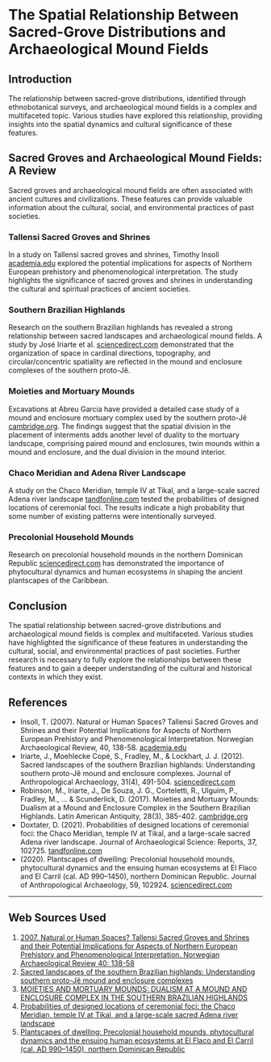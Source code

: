 # The Spatial Relationship Between Sacred-Grove Distributions and Archaeological Mound Fields
## Introduction

The relationship between sacred-grove distributions, identified through ethnobotanical surveys, and archaeological mound fields is a complex and multifaceted topic. Various studies have explored this relationship, providing insights into the spatial dynamics and cultural significance of these features.

## Sacred Groves and Archaeological Mound Fields: A Review

Sacred groves and archaeological mound fields are often associated with ancient cultures and civilizations. These features can provide valuable information about the cultural, social, and environmental practices of past societies.

### Tallensi Sacred Groves and Shrines

In a study on Tallensi sacred groves and shrines, Timothy Insoll [academia.edu](https://www.academia.edu/13413916) explored the potential implications for aspects of Northern European prehistory and phenomenological interpretation. The study highlights the significance of sacred groves and shrines in understanding the cultural and spiritual practices of ancient societies.

### Southern Brazilian Highlands

Research on the southern Brazilian highlands has revealed a strong relationship between sacred landscapes and archaeological mound fields. A study by José Iriarte et al. [sciencedirect.com](https://www.sciencedirect.com/science/article/pii/S0278416512000554) demonstrated that the organization of space in cardinal directions, topography, and circular/concentric spatiality are reflected in the mound and enclosure complexes of the southern proto-Jê.

### Moieties and Mortuary Mounds

Excavations at Abreu Garcia have provided a detailed case study of a mound and enclosure mortuary complex used by the southern proto-Jê [cambridge.org](https://www.cambridge.org/core/journals/latin-american-antiquity/article/moieties-and-mortuary-mounds-dualism-at-a-mound-and-enclosure-complex-in-the-southern-brazilian-highlands/3493444F451F310408A4E3C4CF2805FD). The findings suggest that the spatial division in the placement of interments adds another level of duality to the mortuary landscape, comprising paired mound and enclosures, twin mounds within a mound and enclosure, and the dual division in the mound interior.

### Chaco Meridian and Adena River Landscape

A study on the Chaco Meridian, temple IV at Tikal, and a large-scale sacred Adena river landscape [tandfonline.com](https://www.tandfonline.com/doi/full/10.1080/1751696X.2021.1903178) tested the probabilities of designed locations of ceremonial foci. The results indicate a high probability that some number of existing patterns were intentionally surveyed.

### Precolonial Household Mounds

Research on precolonial household mounds in the northern Dominican Republic [sciencedirect.com](https://www.sciencedirect.com/science/article/pii/S0034666719302805) has demonstrated the importance of phytocultural dynamics and human ecosystems in shaping the ancient plantscapes of the Caribbean.

## Conclusion

The spatial relationship between sacred-grove distributions and archaeological mound fields is complex and multifaceted. Various studies have highlighted the significance of these features in understanding the cultural, social, and environmental practices of past societies. Further research is necessary to fully explore the relationships between these features and to gain a deeper understanding of the cultural and historical contexts in which they exist.

## References

* Insoll, T. (2007). Natural or Human Spaces? Tallensi Sacred Groves and Shrines and their Potential Implications for Aspects of Northern European Prehistory and Phenomenological Interpretation. Norwegian Archaeological Review, 40, 138-58. [academia.edu](https://www.academia.edu/13413916)
* Iriarte, J., Moehlecke Copé, S., Fradley, M., & Lockhart, J. J. (2012). Sacred landscapes of the southern Brazilian highlands: Understanding southern proto-Jê mound and enclosure complexes. Journal of Anthropological Archaeology, 31(4), 491-504. [sciencedirect.com](https://www.sciencedirect.com/science/article/pii/S0278416512000554)
* Robinson, M., Iriarte, J., De Souza, J. G., Corteletti, R., Ulguim, P., Fradley, M., ... & Scunderlick, D. (2017). Moieties and Mortuary Mounds: Dualism at a Mound and Enclosure Complex in the Southern Brazilian Highlands. Latin American Antiquity, 28(3), 385-402. [cambridge.org](https://www.cambridge.org/core/journals/latin-american-antiquity/article/moieties-and-mortuary-mounds-dualism-at-a-mound-and-enclosure-complex-in-the-southern-brazilian-highlands/3493444F451F310408A4E3C4CF2805FD)
* Doxtater, D. (2021). Probabilities of designed locations of ceremonial foci: the Chaco Meridian, temple IV at Tikal, and a large-scale sacred Adena river landscape. Journal of Archaeological Science: Reports, 37, 102725. [tandfonline.com](https://www.tandfonline.com/doi/full/10.1080/1751696X.2021.1903178)
* (2020). Plantscapes of dwelling: Precolonial household mounds, phytocultural dynamics and the ensuing human ecosystems at El Flaco and El Carril (cal. AD 990–1450), northern Dominican Republic. Journal of Anthropological Archaeology, 59, 102924. [sciencedirect.com](https://www.sciencedirect.com/science/article/pii/S0034666719302805)

---
## Web Sources Used

1. [2007. Natural or Human Spaces? Tallensi Sacred Groves and Shrines and their Potential Implications for Aspects of Northern European Prehistory and Phenomenological Interpretation. Norwegian Archaeological Review 40: 138-58](https://www.academia.edu/13413916)
2. [Sacred landscapes of the southern Brazilian highlands: Understanding southern proto-Jê mound and enclosure complexes](https://www.sciencedirect.com/science/article/pii/S0278416512000554)
3. [MOIETIES AND MORTUARY MOUNDS: DUALISM AT A MOUND AND ENCLOSURE COMPLEX IN THE SOUTHERN BRAZILIAN HIGHLANDS](https://www.cambridge.org/core/journals/latin-american-antiquity/article/moieties-and-mortuary-mounds-dualism-at-a-mound-and-enclosure-complex-in-the-southern-brazilian-highlands/3493444F451F310408A4E3C4CF2805FD)
4. [Probabilities of designed locations of ceremonial foci: the Chaco Meridian, temple IV at Tikal, and a large-scale sacred Adena river landscape](https://www.tandfonline.com/doi/full/10.1080/1751696X.2021.1903178)
5. [Plantscapes of dwelling: Precolonial household mounds, phytocultural dynamics and the ensuing human ecosystems at El Flaco and El Carril (cal. AD 990–1450), northern Dominican Republic](https://www.sciencedirect.com/science/article/pii/S0034666719302805)

